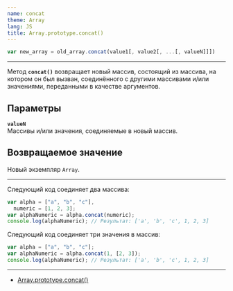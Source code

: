 ```yaml
---
name: concat
theme: Array
lang: JS
title: Array.prototype.concat()
---
```


```js
var new_array = old_array.concat(value1[, value2[, ...[, valueN]]])
```

---

Метод **`concat()`** возвращает новый массив, состоящий из массива, на котором он был вызван, соединённого с другими массивами и/или значениями, переданными в качестве аргументов.

## Параметры

**`valueN`**<br />
Массивы и/или значения, соединяемые в новый массив.

## Возвращаемое значение

Новый экземпляр `Array`.

---

Следующий код соединяет два массива:

```js
var alpha = ["a", "b", "c"],
  numeric = [1, 2, 3];
var alphaNumeric = alpha.concat(numeric);
console.log(alphaNumeric); // Результат: ['a', 'b', 'c', 1, 2, 3]
```

Следующий код соединяет три значения в массив:

```js
var alpha = ["a", "b", "c"];
var alphaNumeric = alpha.concat(1, [2, 3]);
console.log(alphaNumeric); // Результат: ['a', 'b', 'c', 1, 2, 3]
```

---

- [Array.prototype.concat()](https://developer.mozilla.org/ru/docs/Web/JavaScript/Reference/Global_Objects/Array/concat)
